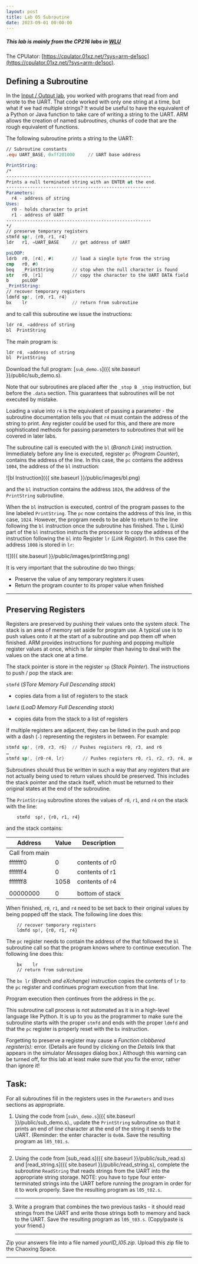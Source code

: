 ```yaml
---
layout: post
title: Lab 05 Subroutine
date: 2023-09-01 00:00:00
---
```

<!-- more -->
##### This lab is mainly from the CP216 labs in [WLU](https://bohr.wlu.ca/cp216/labs)

The CPUlator: [https://cpulator.01xz.net/?sys=arm-de1soc](https://cpulator.01xz.net/?sys=arm-de1soc).

Defining a Subroutine
---------------------

In the [Input / Output lab](https://zjutcs.gitee.io/blog/lab04), you worked with programs that read from and wrote to the UART. That code worked with only one string at a time, but what if we had multiple strings? It would be useful to have the equivalent of a Python or Java function to take care of writing a string to the UART. ARM allows the creation of named _subroutines_, chunks of code that are the rough equivalent of functions.

The following subroutine prints a string to the UART:

```nasm
// Subroutine constants
.equ UART_BASE, 0xff201000     // UART base address

PrintString:
/*
-------------------------------------------------------
Prints a null terminated string with an ENTER at the end.
-------------------------------------------------------
Parameters:
  r4 - address of string
Uses:
  r0 - holds character to print
  r1 - address of UART
-------------------------------------------------------
*/
// preserve temporary registers
stmfd sp!, {r0, r1, r4}
ldr   r1, =UART_BASE     // get address of UART

psLOOP:
ldrb  r0, [r4], #1       // load a single byte from the string
cmp   r0, #0
beq   _PrintString       // stop when the null character is found
str   r0, [r1]           // copy the character to the UART DATA field
b     psLOOP
_PrintString:
// recover temporary registers
ldmfd sp!, {r0, r1, r4}
bx    lr                 // return from subroutine
```

and to call this subroutine we issue the instructions:

```nasm
ldr r4, =address of string
bl  PrintString
```
      
The main program is:

```nasm
ldr r4, =address of string
bl  PrintString
```
      

Download the full program: [`sub_demo.s`]({{ site.baseurl }}/public/sub_demo.s).

Note that our subroutines are placed after the `_stop B _stop` instruction, but before the `.data` section. This guarantees that subroutines will be not executed by mistake.

Loading a value into `r4` is the equivalent of passing a parameter - the subroutine documentation tells you that `r4` must contain the address of the string to print. Any register could be used for this, and there are more sophisticated methods for passing parameters to subroutines that will be covered in later labs.

The subroutine call is executed with the `bl` (_Branch Link_) instruction. Immediately before any line is executed, register `pc` (_Program Counter_), contains the address of the line. In this case, the `pc` contains the address `1004`, the address of the `bl` instruction:

![bl Instruction]({{ site.baseurl }}/public/images/bl.png)

and the `bl` instruction contains the address `1024`, the address of the `PrintString` subroutine.

When the `bl` instruction is executed, control of the program passes to the line labeled `PrintString`. The `pc` now contains the address of this line, in this case, `1024`. However, the program needs to be able to return to the line following the `bl` instruction once the subroutine has finished. The `L` (Link) part of the `bl` instruction instructs the processor to copy the address of the instruction following the `bl` into Register `lr` (_Link Register_). In this case the address `1008` is stored in `lr`:

![]({{ site.baseurl }}/public/images/printString.png)

It is very important that the subroutine do two things:

*   Preserve the value of any temporary registers it uses
*   Return the program counter to its proper value when finished

* * *

Preserving Registers
--------------------

Registers are preserved by pushing their values onto the system _stack_. The stack is an area of memory set aside for program use. A typical use is to push values onto it at the start of a subroutine and pop them off when finished. ARM provides instructions for pushing and popping multiple register values at once, which is far simpler than having to deal with the values on the stack one at a time.

The stack pointer is store in the register `sp` (_Stack Pointer_). The instructions to push / pop the stack are:

`stmfd` (_STore Memory Full Descending stack_)

- copies data from a list of registers to the stack

`ldmfd` (_LoaD Memory Full Descending stack_)

- copies data from the stack to a list of registers

If multiple registers are adjacent, they can be listed in the push and pop with a dash (`-`) representing the registers in between. For example:

```nasm
stmfd sp!, {r0, r3, r6}  // Pushes registers r0, r3, and r6
…
stmfd sp!, {r0-r4, lr}       // Pushes registers r0, r1, r2, r3, r4, and lr
```
      
Subroutines should thus be written in such a way that any registers that are not actually being used to return values should be preserved. This includes the stack pointer and the stack itself, which must be returned to their original states at the end of the subroutine.

The `PrintString` subroutine stores the values of `r0`, `r1`, and `r4` on the stack with the line:

        stmfd  sp!, {r0, r1, r4}
      

and the stack contains:

| Address        | Value | Description     |
|----------------|-------|-----------------|
| Call from main |       |                 |
| fffffff0       | 0     | contents of r0  |
| fffffff4       | 0     | contents of r1  |
| fffffff8       | 1058  | contents of r4  |
|                |       |                 |
| 00000000       | 0     | bottom of stack |

When finished, `r0`, `r1`, and `r4` need to be set back to their original values by being popped off the stack. The following line does this:

        // recover temporary registers 
        ldmfd sp!, {r0, r1, r4}
      

The `pc` register needs to contain the address of the that followed the `bl` subroutine call so that the program knows where to continue execution. The following line does this:

        bx    lr                 
        // return from subroutine
      

The `bx lr` (_Branch and eXchange)_ instruction copies the contents of `lr` to the `pc` register and continues program execution from that line.

Program execution then continues from the address in the `pc`.

This subroutine call process is not automated as it is in a high-level language like Python. It is up to you as the programmer to make sure the subroutine starts with the proper `stmfd` and ends with the proper `ldmfd` and that the `pc` register is properly reset with the `bx` instruction.

Forgetting to preserve a register may cause a _Function clobbered register(s):_ error. (Details are found by clicking on the _Details_ link that appears in the simulator _Messages_ dialog box.) Although this warning can be turned off, for this lab at least make sure that you fix the error, rather than ignore it!



Task: 
-----------

For all subroutines fill in the registers uses in the `Parameters` and `Uses` sections as appropriate.

1.  Using the code from [`sub\_demo.s`]({{ site.baseurl }}/public/sub_demo.s)., update the `PrintString` subroutine so that it prints an end of line character at the end of the string it sends to the UART. (Reminder: the enter character is `0x0A`. Save the resulting program as `l05_t01.s`.
    
    * * *
    
2.  Using the code from [sub\_read.s]({{ site.baseurl }}/public/sub_read.s) and [read\_string.s]({{ site.baseurl }}/public/read_string.s), complete the subroutine `ReadString` that reads strings from the UART into the appropriate string storage. NOTE: you have to type four enter-terminated strings into the UART before running the program in order for it to work properly. Save the resulting program as `l05_t02.s`.
    
    * * *
    
3.  Write a program that combines the two previous tasks - it should read strings from the UART and write those strings both to memory and back to the UART. Save the resulting program as `l05_t03.s`. (Copy/paste is your friend.)
    
    * * *
    

Zip your answers file into a file named _yourID\_l05.zip_. Upload this zip file to the Chaoxing Space.

* * *